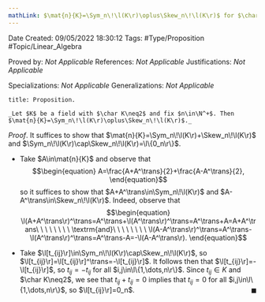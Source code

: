 ```yaml
---
mathLink: $\mat{n}{K}=\Sym_n\!\l(K\r)\oplus\Skew_n\!\l(K\r)$ for $\char K\neq2$
---
```


<div class="topSpace"></div>

Date Created: 09/05/2022 18:30:12
Tags: #Type/Proposition #Topic/Linear_Algebra

Proved by: _Not Applicable_
References: _Not Applicable_
Justifications: _Not Applicable_

Specializations: _Not Applicable_
Generalizations: _Not Applicable_

``` ad-Proposition
title: Proposition.

_Let $K$ be a field with $\char K\neq2$ and fix $n\in\N^+$. Then $\mat{n}{K}=\Sym_n\!\l(K\r)\oplus\Skew_n\!\l(K\r)$._

```

_Proof_. It suffices to show that $\mat{n}{K}=\Sym_n\!\l(K\r)+\Skew_n\!\l(K\r)$ and $\Sym_n\!\l(K\r)\cap\Skew_n\!\l(K\r)=\l\{0_n\r\}$.
* Take $A\in\mat{n}{K}$ and observe that
$$\begin{equation}
    A=\frac{A+A^\trans}{2}+\frac{A-A^\trans}{2},
\end{equation}$$
so it suffices to show that $A+A^\trans\in\Sym_n\!\l(K\r)$ and $A-A^\trans\in\Skew_n\!\l(K\r)$. Indeed, observe that
$$\begin{equation}
    \l(A+A^\trans\r)^\trans=A^\trans+\l(A^\trans\r)^\trans=A^\trans+A=A+A^\trans\ \ \ \ \ \ \ \ \textrm{and}\ \ \ \ \ \ \ \ \l(A-A^\trans\r)^\trans=A^\trans-\l(A^\trans\r)^\trans=A^\trans-A=-\l(A-A^\trans\r).
\end{equation}$$

* Take $\l[t_{ij}\r]\in\Sym_n\!\l(K\r)\cap\Skew_n\!\l(K\r)$, so $\l[t_{ij}\r]=\l[t_{ij}\r]^\trans=-\l[t_{ij}\r]$. It follows then that $\l[t_{ij}\r]=-\l[t_{ij}\r]$, so $t_{ij}=-t_{ij}$ for all $i,j\in\l\{1,\dots,n\r\}$. Since $t_{ij}\in K$ and $\char K\neq2$, we see that $t_{ij}+t_{ij}=0$ implies that $t_{ij}=0$ for all $i,j\in\l\{1,\dots,n\r\}$, so $\l[t_{ij}\r]=0_n$.<span style="float:right;">$\blacksquare$</span>
